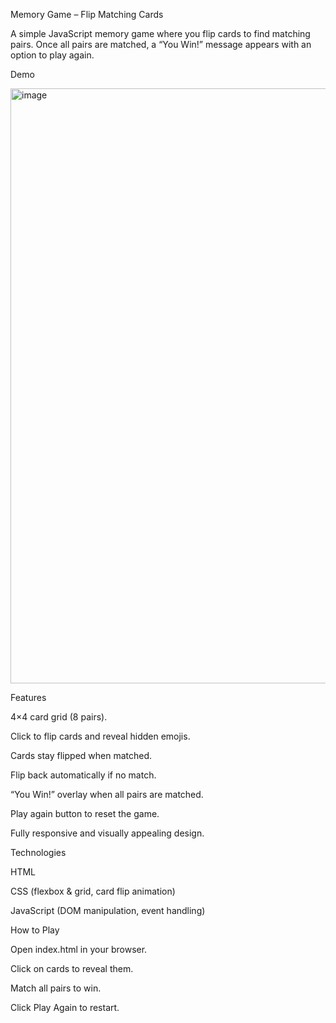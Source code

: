 Memory Game – Flip Matching Cards

A simple JavaScript memory game where you flip cards to find matching pairs. Once all pairs are matched, a “You Win!” message appears with an option to play again.


Demo

<img width="1919" height="952" alt="image" src="https://github.com/user-attachments/assets/2dce999b-ffd4-4474-bd0c-d232452656cf" />

Features

4×4 card grid (8 pairs).

Click to flip cards and reveal hidden emojis.

Cards stay flipped when matched.

Flip back automatically if no match.

“You Win!” overlay when all pairs are matched.

Play again button to reset the game.

Fully responsive and visually appealing design.

Technologies

HTML

CSS (flexbox & grid, card flip animation)

JavaScript (DOM manipulation, event handling)

How to Play

Open index.html in your browser.

Click on cards to reveal them.

Match all pairs to win.

Click Play Again to restart.

